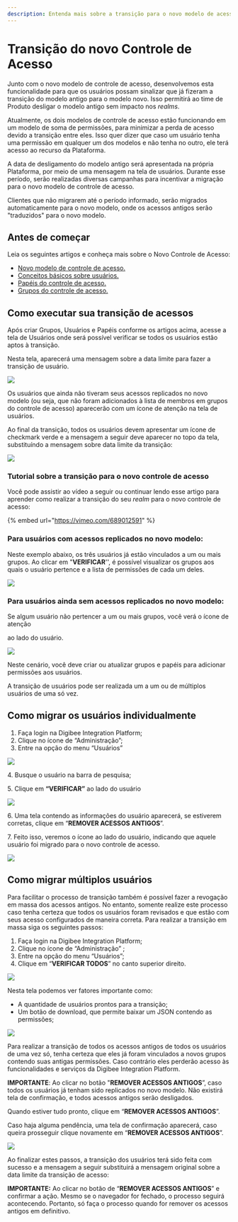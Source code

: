 ```yaml
---
description: Entenda mais sobre a transição para o novo modelo de acesso.
---
```


# Transição do novo Controle de Acesso

Junto com o novo modelo de controle de acesso, desenvolvemos esta funcionalidade para que os usuários possam sinalizar que já fizeram a transição do modelo antigo para o modelo novo. Isso permitirá ao time de Produto desligar o modelo antigo sem impacto nos _realms_.

Atualmente, os dois modelos de controle de acesso estão funcionando em um modelo de soma de permissões, para minimizar a perda de acesso devido a transição entre eles. Isso quer dizer que caso um usuário tenha uma permissão em qualquer um dos modelos e não tenha no outro, ele terá acesso ao recurso da Plataforma.

A data de desligamento do modelo antigo será apresentada na própria Plataforma, por meio de uma mensagem na tela de usuários. Durante esse período, serão realizadas diversas campanhas para incentivar a migração para o novo modelo de controle de acesso.

Clientes que não migrarem até o período informado, serão migrados automaticamente para o novo modelo, onde os acessos antigos serão "traduzidos" para o novo modelo.

## Antes de começar <a href="#h_a4fcde2719" id="h_a4fcde2719"></a>

Leia os seguintes artigos e conheça mais sobre o Novo Controle de Acesso:

* [Novo modelo de controle de acesso.](https://intercom.help/godigibee/pt-BR/articles/5808132-novo-modelo-de-controle-de-acesso)
* [Conceitos básicos sobre usuários.](https://intercom.help/godigibee/pt-BR/articles/5808313-conceitos-basicos-sobre-usuarios)
* [Papéis do controle de acesso.](https://intercom.help/godigibee/pt-BR/articles/5810244-papeis-do-controle-de-acesso)
* [Grupos do controle de acesso.](https://intercom.help/godigibee/pt-BR/articles/5810361-grupos-do-controle-de-acesso)

## Como executar sua transição de acessos <a href="#h_6e3d3c52ae" id="h_6e3d3c52ae"></a>

Após criar Grupos, Usuários e Papéis conforme os artigos acima, acesse a tela de Usuários onde será possível verificar se todos os usuários estão aptos à transição.

Nesta tela, aparecerá uma mensagem sobre a data limite para fazer a transição de usuário.

![](<../../.gitbook/assets/Imagem 1 (7).png>)

Os usuários que ainda não tiveram seus acessos replicados no novo modelo (ou seja, que não foram adicionados à lista de membros em grupos do controle de acesso) aparecerão com um ícone de atenção na tela de usuários.

Ao final da transição, todos os usuários devem apresentar um ícone de checkmark verde e a mensagem a seguir deve aparecer no topo da tela, substituíndo a mensagem sobre data limite da transição:

![](<../../.gitbook/assets/imagem 10.png>)

### Tutorial sobre a transição para o novo controle de acesso

Você pode assistir ao vídeo a seguir ou continuar lendo esse artigo para aprender como realizar a transição do seu _realm_ para o novo controle de acesso:

{% embed url="https://vimeo.com/689012591" %}

### Para usuários com acessos replicados no novo modelo: <a href="#h_aae1ee6cbf" id="h_aae1ee6cbf"></a>

Neste exemplo abaixo, os três usuários já estão vinculados a um ou mais grupos. Ao clicar em "**VERIFICAR**'', é possível visualizar os grupos aos quais o usuário pertence e a lista de permissões de cada um deles.

![](<../../.gitbook/assets/Imagem 3 (6).png>)

### Para usuários ainda sem acessos replicados no novo modelo: <a href="#h_8a410827cf" id="h_8a410827cf"></a>

Se algum usuário não pertencer a um ou mais grupos, você verá o ícone de atenção

ao lado do usuário.

![](<../../.gitbook/assets/Imagem 4.png>)

Neste cenário, você deve criar ou atualizar grupos e papéis para adicionar permissões aos usuários.

A transição de usuários pode ser realizada um a um ou de múltiplos usuários de uma só vez.

## Como migrar os usuários individualmente <a href="#h_b245713d19" id="h_b245713d19"></a>

1. Faça login na Digibee Integration Platform;
2. Clique no ícone de “Administração”;
3. Entre na opção do menu “Usuários”

![](<../../.gitbook/assets/image (25).png>)

4\. Busque o usuário na barra de pesquisa;

5\. Clique em **“VERIFICAR”** ao lado do usuário

![](<../../.gitbook/assets/Imagem 6 (5).png>)

6\. Uma tela contendo as informações do usuário aparecerá, se estiverem corretas, clique em “**REMOVER ACESSOS ANTIGOS**”.

7\. Feito isso, veremos o ícone ao lado do usuário, indicando que aquele usuário foi migrado para o novo controle de acesso.

![](<../../.gitbook/assets/Imagem 7 (2).png>)

## Como migrar múltiplos usuários <a href="#h_4a33506010" id="h_4a33506010"></a>

Para facilitar o processo de transição também é possível fazer a revogação em massa dos acessos antigos. No entanto, somente realize este processo caso tenha certeza que todos os usuários foram revisados e que estão com seus acesso configurados de maneira correta. Para realizar a transição em massa siga os seguintes passos:

1. Faça login na Digibee Integration Platform;
2. Clique no ícone de “Administração” ;
3. Entre na opção do menu “Usuários”;
4. Clique em “**VERIFICAR TODOS**” no canto superior direito.

![](<../../.gitbook/assets/Imagem 8 (2).png>)

Nesta tela podemos ver fatores importante como:

* A quantidade de usuários prontos para a transição;
* Um botão de download, que permite baixar um JSON contendo as permissões;

![](<../../.gitbook/assets/Imagem 9 (2).png>)

Para realizar a transição de todos os acessos antigos de todos os usuários de uma vez só, tenha certeza que eles já foram vinculados a novos grupos contendo suas antigas permissões. Caso contrário eles perderão acesso às funcionalidades e serviços da Digibee Integration Platform.

**IMPORTANTE**: Ao clicar no botão "**REMOVER ACESSOS ANTIGOS**”, caso todos os usuários já tenham sido replicados no novo modelo. Não existirá tela de confirmação, e todos acessos antigos serão desligados.

Quando estiver tudo pronto, clique em “**REMOVER ACESSOS ANTIGOS**”.

Caso haja alguma pendência, uma tela de confirmação aparecerá, caso queira prosseguir clique novamente em “**REMOVER ACESSOS ANTIGOS**”.

![](<../../.gitbook/assets/Imagem 2 (4).png>)

Ao finalizar estes passos, a transição dos usuários terá sido feita com sucesso e a mensagem a seguir substituirá a mensagem original sobre a data limite da transição de acesso:

**IMPORTANTE:** Ao clicar no botão de “**REMOVER ACESSOS ANTIGOS**” e confirmar a ação. Mesmo se o navegador for fechado, o processo seguirá acontecendo. Portanto, só faça o processo quando for remover os acessos antigos em definitivo.
